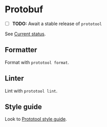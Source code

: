 # Protobuf

* [ ] **TODO:** Await a stable release of `prototool`

See [Current status](https://github.com/uber/prototool#current-status).

## Formatter

Format with `prototool format`.

## Linter

Lint with `prototool lint`.

## Style guide

Look to [Prototool style guide](https://github.com/uber/prototool/blob/master/etc/style/uber/uber.proto).
